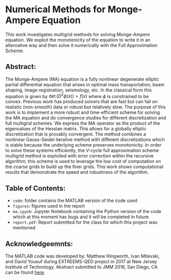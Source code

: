 # Numerical Methods for Monge-Ampere Equation
This work investigates multigrid methods for solving Monge-Ampere equation. We exploit the monotonicity of the equation to write it in an alternative way and then solve it numerically with the Full Approximation Scheme. 

## Abstract: 
The Monge-Ampere (MA) equation is a fully nonlinear degenerate elliptic partial differential equation that arises in optimal mass transportation, beam shaping, image registration, seismology, etc. In the classical form this equation is given by $\det(D^2\phi(x)) = f(x)$ where $\phi$ is constrained to be convex. Previous work has produced solvers that are fast but can fail on realistic (non-smooth) data or robust but relatively slow. The purpose of this work is to implement a more robust and time-efficient scheme for solving the MA equation and do convergence studies for different discretization and full multigrid schemes. We express the MA operator as the product of the eigenvalues of the Hessian matrix. This allows for a globally elliptic discretization that is provably convergent. The method combines a nonlinear Gauss-Seidel iterative method with different discretizations which is stable because the underlying scheme preserves monotonicity. In order to solve these systems efficiently, the V-cycle full approximation scheme multigrid method is exploited with error correction within the recursive algorithm; this scheme is used to leverage the low cost of computation on the coarse grids to build up the finer grids. This work shows computational results that demonstrate the speed and robustness of the algorithm.

## Table of Contents: 
* `code`: folder contains the MATLAB version of the code used
* `figures`: figures used in the report
* `ma.ipynb`: Jupyter Notebook containing the Python version of the code which at this moment has bugs and it will be completed in future
* `report.pdf`: Report submitted for the class for which this project was mentioned 

## Acknowledgeemnts:
The MATLAB code was developed by: Matthew Illingworth, Ivan Mitevski, and David Yousuf during EXTREEMS-QED project in 2017 at New Jersey Institute of Technology. Abstract submitted to JMM 2018, San Diego, CA can be found [here](http://jointmathematicsmeetings.org/amsmtgs/2197_abstracts/1135-65-1870.pdf).
